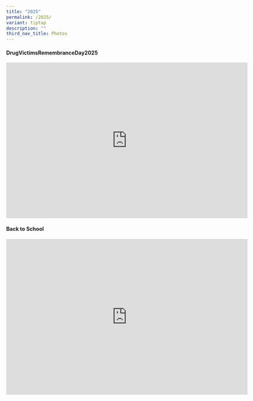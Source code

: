```yaml
---
title: "2025"
permalink: /2025/
variant: tiptap
description: ""
third_nav_title: Photos
---
```

<p></p>
<p></p>
<h4>DrugVictimsRemembranceDay2025</h4>
<div class="iframe-wrapper">
<iframe height="420" width="650" allowfullscreen="true" frameborder="0" src="https://docs.google.com/presentation/d/e/2PACX-1vRD5thjT3sVH6iS-_VIrjbaary142WOzRCw9BSiGp2oxIVT7hJJgjWXqNoezB-M3A/pubembed?start=false&amp;amp;loop=false&amp;amp;delayms=3000"></iframe>
</div>
<h4>Back to School</h4>
<p></p>
<div class="iframe-wrapper">
<iframe height="420" width="650" allowfullscreen="true" frameborder="0" src="https://docs.google.com/presentation/d/e/2PACX-1vQYpZ2fu8g2xG8M6NEYybltdbb8p0jhYe5Ifar8oGHLqZboH9-0vsqZwXRF_90FsG8tvfuiIBp-te8a/embed?start=false&amp;amp;loop=false&amp;amp;delayms=3000"></iframe>
</div>
<p></p>